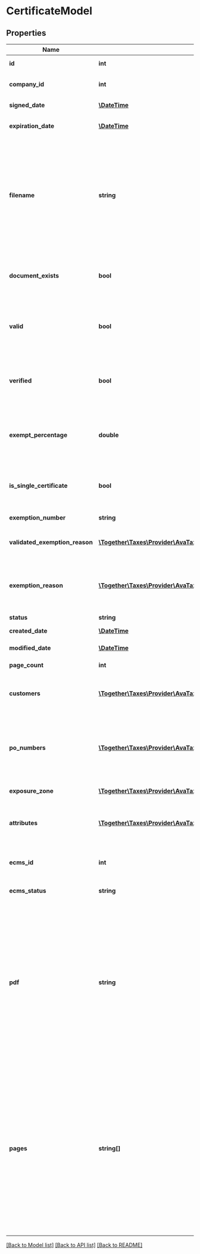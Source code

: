 # CertificateModel

## Properties
Name | Type | Description | Notes
------------ | ------------- | ------------- | -------------
**id** | **int** | Unique ID number of this certificate. | [optional] 
**company_id** | **int** | The unique ID number of the AvaTax company that recorded this certificate. | [optional] 
**signed_date** | [**\DateTime**](\DateTime.md) | The date when this certificate was signed. | 
**expiration_date** | [**\DateTime**](\DateTime.md) | Expiration date when this certificate will no longer be valid. | 
**filename** | **string** | File name for the image of this certificate.                When creating a certificate, if you do not upload a PDF or JPG image, you must specify the filename  of the certificate as it is tracked in your repository.                To create a certificate, you must provide one of the following fields: either a &#x60;filename&#x60;, a &#x60;pdf&#x60; file,  or an array of JPG &#x60;pages&#x60;.  The API will return an error if you omit these fields or if you attempt to  put values in more than one of them. | [optional] 
**document_exists** | **bool** | This value is true if there exists scanned PDF copy of this certificate or the PDF version of the form that the customer filled via the CertCapture wizard on S3 bucket. | [optional] 
**valid** | **bool** | True if this certificate is marked as valid.  A valid certificate can be considered for exemption purposes.  When a certificate is marked invalid, it will no longer be considered when calculating exemption for  a customer. | [optional] 
**verified** | **bool** | This value is true if the certificate has gone through the certificate validation process.  For more information on the certificate validation process, please see the Avalara Help Center. | [optional] 
**exempt_percentage** | **double** | If this certificate provides exemption from transactional taxes, what percentage of the transaction  is considered exempt?                For a fully exempt certificate, this percentage should be 100. | [optional] 
**is_single_certificate** | **bool** | This value is true if this certificate is a single (or standalone) certificate.  This value is set  during the audit stage of the certificate validation process. | [optional] 
**exemption_number** | **string** | Indicates the tax number passed in for the certificate. | [optional] 
**validated_exemption_reason** | [**\Together\Taxes\Provider\AvaTax\Swagger\Model\ExemptionReasonModel**](ExemptionReasonModel.md) | The exemption reason that CertCapture audit/internal logic identifies for created certificate. | [optional] 
**exemption_reason** | [**\Together\Taxes\Provider\AvaTax\Swagger\Model\ExemptionReasonModel**](ExemptionReasonModel.md) | The exemption reason associated with this certificate.  For example, the reason code for exemption  for purposes of resale is &#x60;RESALE&#x60;.                For a list of exemption reasons, call &#x60;ListCertificateExemptReasons&#x60;. | 
**status** | **string** | The status of the certificate | [optional] 
**created_date** | [**\DateTime**](\DateTime.md) | The date/time when this record was created. | [optional] 
**modified_date** | [**\DateTime**](\DateTime.md) | The date/time when this record was last modified. | [optional] 
**page_count** | **int** | Number of pages contained within this certificate. | [optional] 
**customers** | [**\Together\Taxes\Provider\AvaTax\Swagger\Model\CustomerModel[]**](CustomerModel.md) | A list of customers to which this certificate applies.  You can fetch this data by specifying  &#x60;$include&#x3D;customers&#x60; when calling a certificate fetch API. | [optional] 
**po_numbers** | [**\Together\Taxes\Provider\AvaTax\Swagger\Model\PoNumberModel[]**](PoNumberModel.md) | A list of purchase order numbers that are valid for use with this certificate.                If this certificate is applicable for all purchase order numbers, this field will be empty.                You can fetch this data by specifying &#x60;$include&#x3D;po_numbers&#x60; when calling a certificate fetch API. | [optional] 
**exposure_zone** | [**\Together\Taxes\Provider\AvaTax\Swagger\Model\ExposureZoneModel**](ExposureZoneModel.md) | The exposure zone where this certificate is valid. | 
**attributes** | [**\Together\Taxes\Provider\AvaTax\Swagger\Model\CertificateAttributeModel[]**](CertificateAttributeModel.md) | A list of certificate attributes that apply to this certificate.                You can fetch this data by specifying &#x60;$include&#x3D;attributes&#x60; when calling a certificate fetch API. | [optional] 
**ecms_id** | **int** | The unique ID number of current AvaTax Exemption Certificate that refers this certificate. | [optional] 
**ecms_status** | **string** | The status of current AvaTax Exemption Certificate  that refers to this certificate. | [optional] 
**pdf** | **string** | This field is available for input only.  To retrieve the image after creation, use the  &#x60;DownloadCertificateImage&#x60; API.                When creating a certificate, you may optionally provide a PDF image in Base64 URLEncoded format.  PDFs are automatically parsed into individual page JPG images and can be retrieved back  later as either the original PDF or the individual pages.                To create a certificate, you must provide one of the following fields: either a &#x60;filename&#x60;, a &#x60;pdf&#x60; file,  or an array of JPG &#x60;pages&#x60;.  The API will return an error if you omit these fields or if you attempt to  put values in more than one of them. | [optional] 
**pages** | **string[]** | This field is available for input only.  To retrieve the image after creation, use the  &#x60;DownloadCertificateImage&#x60; API.                When creating a certificate, you may optionally provide a list of JPG images, one per page, in  Base64 URLEncoded format.  These JPG images are automatically combined into a single downloadable  PDF and can be retrieved back later as either the original JPG images or the combined PDF.                To create a certificate, you must provide one of the following fields: either a &#x60;filename&#x60;, a &#x60;pdf&#x60; file,  or an array of JPG &#x60;pages&#x60;.  The API will return an error if you omit these fields or if you attempt to  put values in more than one of them. | [optional] 

[[Back to Model list]](../README.md#documentation-for-models) [[Back to API list]](../README.md#documentation-for-api-endpoints) [[Back to README]](../README.md)


